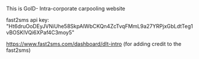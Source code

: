This is GoID- Intra-corporate carpooling website


fast2sms api key: "Ht6druOoDEyJVNiUhe58SkpAlWbCKQn4ZcTvqFMmL9a27YRPjxGbLdtTeg1vBOSKlVQi6XPaf4C3moy5"


https://www.fast2sms.com/dashboard/dlt-intro (for adding credit to the fast2sms)
